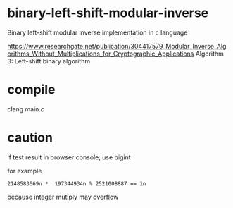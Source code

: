# binary-left-shift-modular-inverse
Binary left-shift modular inverse implementation in c language

https://www.researchgate.net/publication/304417579_Modular_Inverse_Algorithms_Without_Multiplications_for_Cryptographic_Applications
Algorithm 3: Left-shift binary algorithm

# compile
clang main.c

# caution
if test result in browser console, use bigint

for example
```
2148583669n *  197344934n % 2521008887 == 1n
```
because integer mutiply may overflow
